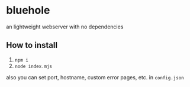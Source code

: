 # bluehole
 an lightweight webserver with no dependencies
 
 ## How to install
 1. `npm i`
 2. `node index.mjs`
 
 also you can set port, hostname, custom error pages, etc. in `config.json`
